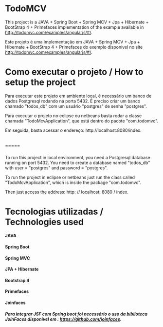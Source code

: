 # TodoMCV

This project is a JAVA + Spring Boot + Spring MCV + Jpa + Hibernate + BootStrap 4 + Primefaces implementation of the example available in 
http://todomvc.com/examples/angularjs/#/.

Este projeto é uma implementação em JAVA + Spring MCV + Jpa + Hibernate + BootStrap 4 + Primefaces do exemplo disponível no site
http://todomvc.com/examples/angularjs/#/.

# Como executar o projeto / How to setup the project

Para executar este projeto em ambiente local, é necessário um banco de dados Postgresql rodando na porta 5432. É preciso criar um banco chamado "todos_db" com um usuário "postgres" de senha "postgres".

Para executar o projeto no eclipse ou netbeans basta rodar a classe chamada "TodoMcvApplication", que está dentro do pacote "com.todomvc".

Em seguida, basta acessar o endereço: http://localhost:8080/index.

## -----

To run this project in local environment, you need a Postgresql database running on port 5432. You need to create a database named "todos_db" with user = "postgres" and password = "postgres".

To run the project in eclipse or netbeans just run the class called "TodoMcvApplication", which is inside the package "com.todomvc".

Then just access the address: http: // localhost: 8080 / index.

# Tecnologias utilizadas / Technologies used
#### JAVA 
#### Spring Boot
#### Spring MVC
#### JPA + Hibernate
#### Bootstrap 4
#### Primefaces
#### Joinfaces

##### Para integrar JSF com Spring boot foi necessário o uso da biblioteca JoinFaces disponível em : https://github.com/joinfaces.

